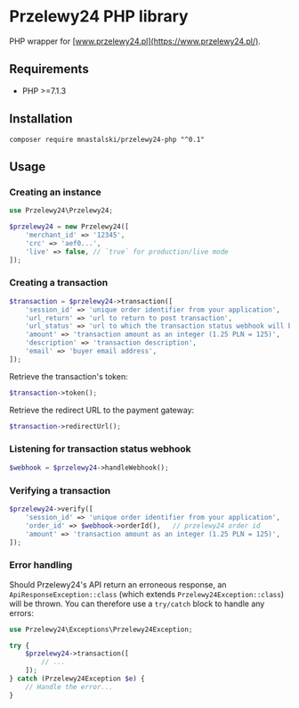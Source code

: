 # Przelewy24 PHP library

PHP wrapper for [www.przelewy24.pl](https://www.przelewy24.pl/).

## Requirements

- PHP >=7.1.3

## Installation

```shell
composer require mnastalski/przelewy24-php "^0.1"
```

## Usage

### Creating an instance

```php
use Przelewy24\Przelewy24;

$przelewy24 = new Przelewy24([
    'merchant_id' => '12345',
    'crc' => 'aef0...',
    'live' => false, // `true` for production/live mode
]);
```

### Creating a transaction

```php
$transaction = $przelewy24->transaction([
    'session_id' => 'unique order identifier from your application',
    'url_return' => 'url to return to post transaction',
    'url_status' => 'url to which the transaction status webhook will be sent',
    'amount' => 'transaction amount as an integer (1.25 PLN = 125)',
    'description' => 'transaction description',
    'email' => 'buyer email address',
]);
```

Retrieve the transaction's token:

```php
$transaction->token();
```

Retrieve the redirect URL to the payment gateway:

```php
$transaction->redirectUrl();
```

### Listening for transaction status webhook

```php
$webhook = $przelewy24->handleWebhook();
```

### Verifying a transaction

```php
$przelewy24->verify([
    'session_id' => 'unique order identifier from your application',
    'order_id' => $webhook->orderId(),   // przelewy24 order id
    'amount' => 'transaction amount as an integer (1.25 PLN = 125)',
]);
```

### Error handling

Should Przelewy24's API return an erroneous response, an `ApiResponseException::class` (which extends `Przelewy24Exception::class`) will be thrown. You can therefore use a `try/catch` block to handle any errors:

```php
use Przelewy24\Exceptions\Przelewy24Exception;

try {
    $przelewy24->transaction([
        // ...
    ]);
} catch (Przelewy24Exception $e) {
    // Handle the error...
}
```

